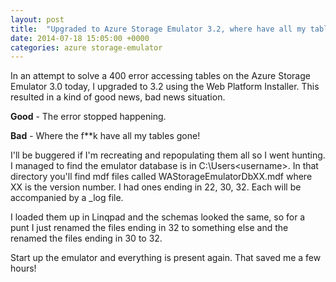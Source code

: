 ```yaml
---
layout: post
title:  "Upgraded to Azure Storage Emulator 3.2, where have all my tables gone?"
date: 2014-07-18 15:05:00 +0000
categories: azure storage-emulator
---
```


In an attempt to solve a 400 error accessing tables on the Azure Storage Emulator 3.0 today, I upgraded to 3.2 using the Web Platform Installer. This resulted in a kind of good news, bad news situation.

**Good** - The error stopped happening.

**Bad** - Where the f**k have all my tables gone!

I'll be buggered if I'm recreating and repopulating them all so I went hunting. I managed to find the emulator database is in C:\Users\<username>\. In that directory you'll find mdf files called WAStorageEmulatorDbXX.mdf where XX is the version number. I had ones ending in 22, 30, 32. Each will be accompanied by a _log file.

I loaded them up in Linqpad and the schemas looked the same, so for a punt I just renamed the files ending in 32 to something else and the renamed the files ending in 30 to 32.

Start up the emulator and everything is present again. That saved me a few hours!
